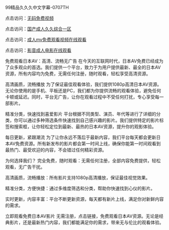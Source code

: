 99精品久久久中文字幕-0707TH

点击访问：<a href="https://tfda.pages.dev/">无码免费视频</a>

点击访问：<a href="https://bsdf-5f5.pages.dev/">国产成人久久综合一区</a>

点击访问：<a href="https://fdhf-454.pages.dev/">成人mv免费观看视频在线观看</a>

点击访问：<a href="https://gfd-5xg.pages.dev/">影音成人电影在线观看</a>



免费观看日本AV：高清、流畅无广告
在今天的互联网时代，日本AV免费已经成为了众多观众的首选。我们提供一个平台，致力于为用户提供最新、最全的日本AV资源，所有内容均为免费，无需任何注册，随时观看，轻松享受高清资源。

高清画质，流畅播放
为了保证最佳观看体验，我们提供1080p高清日本AV资源。无论你使用的是手机、平板还是PC，我们都为你提供流畅的观看体验，避免任何卡顿或延迟。同时，平台无广告，让你在观看过程中不受任何打扰，专心享受每一部影片。

精准分类，快速找到喜爱影片
平台根据不同类型、演员、年代等进行了详细的分类，你可以通过多种筛选条件快速找到自己感兴趣的影片。我们提供特定的影片标签和搜索框，让你轻松定位到最新、最热的日本AV资源，提升你的观影体验。

每日更新，紧跟潮流
为了让你永远不落后于最新内容，我们平台每天都会更新日本AV免费资源。所有新发布的影片都会第一时间上线，确保你能第一时间观看到最热门、最受欢迎的内容，不会错过任何精彩资源。

为何选择我们？
完全免费，随时观看：无需任何注册，全部内容免费提供，轻松观看，无广告干扰。

高清画质，流畅播放：所有影片支持1080p高清播放，保证最佳视觉效果。

精准分类，方便快捷：通过多维度筛选和分类，帮助你快速找到心仪的影片。

实时更新，内容丰富：平台不断更新资源，每天都有新片上线，满足你对新鲜内容的需求。

立即观看免费日本AV影片
无需注册，点击链接，免费观看日本AV资源。无论是经典影片，还是最新热门内容，我们都能满足你的需求，带来无与伦比的观看体验。


<span style="display:none;">[Canonical link]( https://github.com/hk4616/7464 ）</span>
